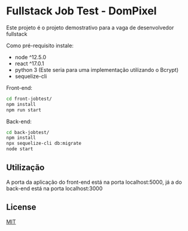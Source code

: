 # Fullstack Job Test - DomPixel

Este projeto é o projeto demostrativo para a vaga de desenvolvedor fullstack

Como pré-requisito instale:
- node ^12.5.0
- react ^17.0.1
- python 3 (Este seria para uma implementação utilizando o Bcrypt)
- sequelize-cli


Front-end:
```bash
cd front-jobtest/
npm install
npm run start
```
Back-end:
```bash
cd back-jobtest/
npm install
npx sequelize-cli db:migrate
node start
```

## Utilização

A porta da aplicação do front-end está na porta localhost:5000, já a do back-end está na porta localhost:3000

## License
[MIT](https://choosealicense.com/licenses/mit/)
